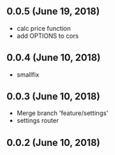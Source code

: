 ## 0.0.5 (June 19, 2018)

- calc price function
- add OPTIONS to cors

## 0.0.4 (June 10, 2018)

- smallfix

## 0.0.3 (June 10, 2018)

- Merge branch 'feature/settings'
- settings router

## 0.0.2 (June 10, 2018)
